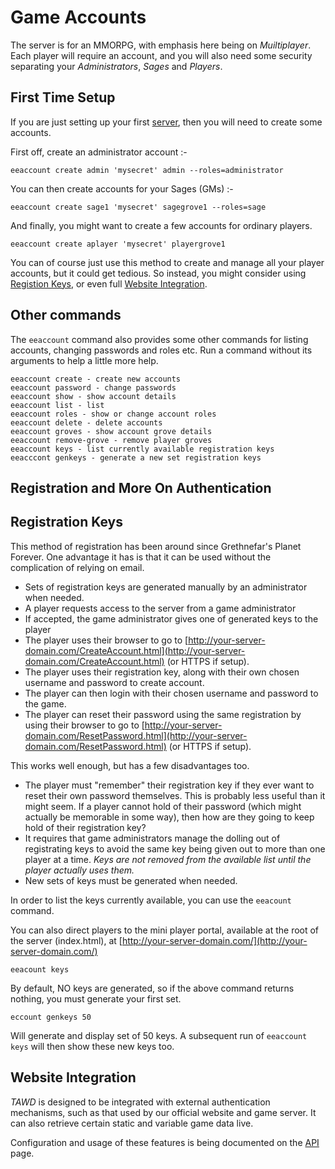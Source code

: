 # Game Accounts

The server is for an MMORPG, with emphasis here being on *Muiltiplayer*. Each player will require an account, and you will also need some security separating your *Administrators*, *Sages* and *Players*.

## First Time Setup

If you are just setting up your first [server](SERVER.md), then you will need to create some accounts.

First off, create an administrator account :-
 

```
eeaccount create admin 'mysecret' admin --roles=administrator
```

You can then create accounts for your Sages (GMs) :-

```
eeaccount create sage1 'mysecret' sagegrove1 --roles=sage
```

And finally, you might want to create a few accounts for ordinary players.

```
eeaccount create aplayer 'mysecret' playergrove1
```

You can of course just use this method to create and manage all your player accounts, but it could get tedious. So instead, you might consider using [Registion  Keys](#registration-keys), or even full [Website Integration](#website-integration).

## Other commands

The `eeaccount` command also provides some other commands for listing accounts, changing passwords and roles etc. Run a command without its arguments to help a little more help.

```
eeaccount create - create new accounts
eeaccount password - change passwords
eeaccount show - show account details
eeaccount list - list
eeaccount roles - show or change account roles
eeaccount delete - delete accounts
eeaccount groves - show account grove details
eeaccount remove-grove - remove player groves
eeaccount keys - list currently available registration keys
eeacccont genkeys - generate a new set registration keys
```

## Registration and More On Authentication

## Registration Keys

This method of registration has been around since Grethnefar's Planet Forever. One advantage it has is that it can be used without the complication of relying on email. 

 * Sets of registration keys are generated manually by an administrator when needed.
 * A player requests access to the server from a game administrator
 * If accepted, the game administrator gives one of generated keys to the player
 * The player uses their browser to go to [http://your-server-domain.com/CreateAccount.html](http://your-server-domain.com/CreateAccount.html) (or HTTPS if setup).
 * The player uses  their registration key, along with their own chosen username and password to create account.
 * The player can then login with their chosen username and password to the game.
 * The player can reset their password using the same registration by using their browser to go to [http://your-server-domain.com/ResetPassword.html](http://your-server-domain.com/ResetPassword.html) (or HTTPS if setup).
 
This works well enough, but has a few disadvantages too.

 * The player  must "remember" their registration key if they ever want to reset their own  password themselves. This is probably less useful than it might seem. If a player cannot hold of their password (which might actually be memorable in some way), then how are  they going to keep hold of their registration key?
 * It requires that game administrators manage the dolling out of registrating keys to avoid the same key being given out to more than one player at a time. *Keys are not removed from the available list until the player actually uses them.*
 * New sets of keys must be generated when needed.
 
In order to list the keys currently available, you can use the `eeacount` command.

You can also direct players to the mini player portal, available at the root of the server  (index.html), at [http://your-server-domain.com/](http://your-server-domain.com/)

```
eeacount keys
```
 
By default, NO keys are generated, so if the above command returns nothing, you must generate your first set. 

```
eccount genkeys 50
```

Will generate and display set of 50 keys. A subsequent run of `eeaccount keys` will then show these new keys too.

## Website Integration

*TAWD* is designed to be integrated with external authentication mechanisms, such as that used by our official website and game server. It can also retrieve certain static and variable game data live.

Configuration and usage of these features is being documented on the [API](API.md) page.